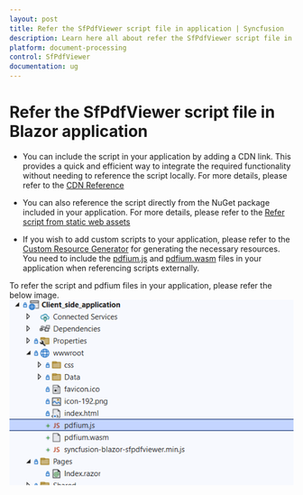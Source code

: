 ```yaml
---
layout: post
title: Refer the SfPdfViewer script file in application | Syncfusion
description: Learn here all about refer the SfPdfViewer script file in the application in Syncfusion Blazor SfPdfViewer component and more.
platform: document-processing
control: SfPdfViewer
documentation: ug
---
```


# Refer the SfPdfViewer script file in Blazor application

* You can include the script in your application by adding a CDN link. This provides a quick and efficient way to integrate the required functionality without needing to reference the script locally. For more details, please refer to the [CDN Reference](https://blazor.syncfusion.com/documentation/common/adding-script-references#cdn-reference)

* You can also reference the script directly from the NuGet package included in your application. For more details, please refer to the [Refer script from static web assets](https://blazor.syncfusion.com/documentation/common/adding-script-references#static-web-assets)

* If you wish to add custom scripts to your application, please refer to the [Custom Resource Generator](https://blazor.syncfusion.com/documentation/common/custom-resource-generator) for generating the necessary resources. You need to include the [pdfium.js](https://github.com/SyncfusionExamples/blazor-pdf-viewer-examples/blob/master/Common/Pdfium%20files/pdfium.js) and [pdfium.wasm](https://github.com/SyncfusionExamples/blazor-pdf-viewer-examples/blob/master/Common/Pdfium%20files/pdfium.wasm) files in your application when referencing scripts externally.

To refer the script and pdfium files in your application, please refer the below image.
![Scripts in Blazor SfPdfViewer](../images/pdfium.png)